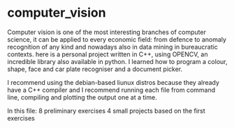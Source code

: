# computer_vision



Computer vision is one of the most interesting branches of computer science, it can be applied to every economic field: from defence to anomaly recognition of any kind and nowadays also in data mining in bureaucratic contexts. here is a personal project written in C++, using OPENCV, an incredible library also available in python. I learned how to program a colour, shape, face and car plate recogniser and a document picker. 


I recommend using the debian-based liunux distros because they already have a C++ compiler and I recommend running each file from command line, compiling and plotting the output one at a time.

In this file: 
8 preliminary exercises
4 small projects based on the first exercises
